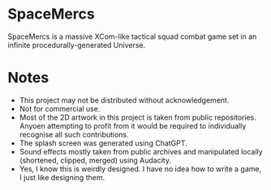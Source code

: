# SpaceMercs

SpaceMercs is a massive XCom-like tactical squad combat game set in an infinite procedurally-generated Universe.

# Notes

- This project may not be distributed without acknowledgement.
- Not for commercial use.
- Most of the 2D artwork in this project is taken from public repositories. Anyoen attempting to profit from it would be required to individually recognise all such contributions.
- The splash screen was generated using ChatGPT.
- Sound effects mostly taken from public archives and manipulated locally (shortened, clipped, merged) using Audacity.
- Yes, I know this is weirdly designed. I have no idea how to write a game, I just like designing them.
